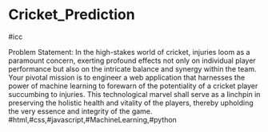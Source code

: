 # Cricket_Prediction
#icc

Problem Statement:
In the high-stakes world of cricket, injuries loom as a paramount concern, exerting profound effects not only on individual player performance but also on the intricate balance and synergy within the team. Your pivotal mission is to engineer a web application that harnesses the power of machine learning to forewarn of the potentiality of a cricket player succumbing to injuries. This technological marvel shall serve as a linchpin in preserving the holistic health and vitality of the players, thereby upholding the very essence and integrity of the game.
#html,#css,#javascript,#MachineLearning,#python





